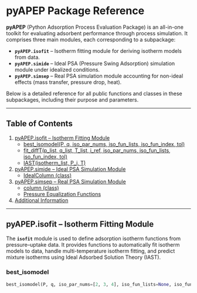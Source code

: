 # pyAPEP Package Reference

**pyAPEP** (Python Adsorption Process Evaluation Package) is an all-in-one toolkit for evaluating adsorbent performance through process simulation. It comprises three main modules, each corresponding to a subpackage:

- **`pyAPEP.isofit`** – Isotherm fitting module for deriving isotherm models from data.
- **`pyAPEP.simide`** – Ideal PSA (Pressure Swing Adsorption) simulation module under idealized conditions.
- **`pyAPEP.simsep`** – Real PSA simulation module accounting for non-ideal effects (mass transfer, pressure drop, heat).

Below is a detailed reference for all public functions and classes in these subpackages, including their purpose and parameters.

---

## Table of Contents

1. [pyAPEP.isofit – Isotherm Fitting Module](#pyapepisofit--isotherm-fitting-module)
   - [best_isomodel(P, q, iso_par_nums, iso_fun_lists, iso_fun_index, tol)](#best_isomodel)
   - [fit_diffT(p_list, q_list, T_list, i_ref, iso_par_nums, iso_fun_lists, iso_fun_index, tol)](#fit_difft)
   - [IAST(isotherm_list, P_i, T)](#iastisotherm_list-p_i-t)
2. [pyAPEP.simide – Ideal PSA Simulation Module](#pyapepsimide--ideal-psa-simulation-module)
   - [IdealColumn (class)](#idealcolumn-class)
3. [pyAPEP.simsep – Real PSA Simulation Module](#pyapepsimsep--real-psa-simulation-module)
   - [column (class)](#column-class)
   - [Pressure Equalization Functions](#pressure-equalization-functions)
4. [Additional Information](#additional-information)

---

## pyAPEP.isofit – Isotherm Fitting Module

The **`isofit`** module is used to define adsorption isotherm functions from pressure–uptake data. It provides functions to automatically fit isotherm models to data, handle multi-temperature isotherm fitting, and predict mixture isotherms using Ideal Adsorbed Solution Theory (IAST).

### best_isomodel

```python
best_isomodel(P, q, iso_par_nums=[2, 3, 4], iso_fun_lists=None, iso_fun_index=None, tol=1e-05)
